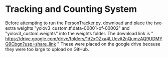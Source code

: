 # Tracking and Counting System
Before attempting to run the PersonTracker.py, download and place the two extra weights "yolov3_custom.tf.data-00001-of-00002" and "yolov3_custom.weights" into the weights folder. The download link is " https://drive.google.com/drive/folders/1d2xOZxa4LUcvA2nQumzAQ9UDMYG9Cbgn?usp=share_link "
These were placed on the google drive because they were too large to upload on GitHub.
